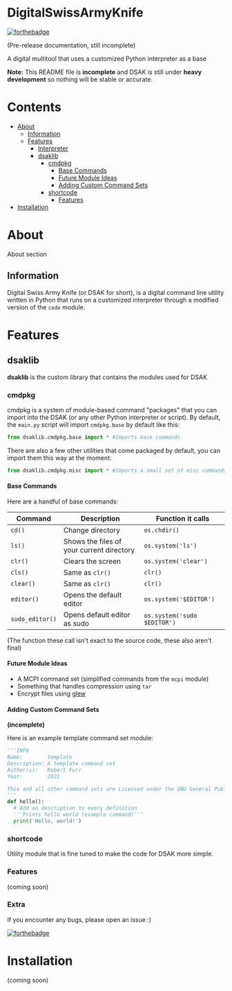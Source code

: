 # DigitalSwissArmyKnife
[![forthebadge](https://forthebadge.com/images/badges/made-with-python.svg)](https://forthebadge.com)

(Pre-release documentation, still incomplete)

A digital multitool that uses a customized Python interpreter as a base

**Note:** This README file is **incomplete** and DSAK is still under **heavy development** so nothing will be stable or accurate.
# Contents
* [About](#about)
  * [Information](#information)
  * [Features](#features)
      * [Interpreter](#interpreter)
      * [dsaklib](#dsaklib)
        * [cmdpkg](#cmdpkg) 
          * [Base Commands](#base-commands)
          * [Future Module Ideas](#future-module-ideas)
          * [Adding Custom Command Sets](#adding-custom-command-sets)
        * [shortcode](#shortcode) 
          * [Features](#features)
* [Installation](#installation)
# About
About section

## Information
Digital Swiss Army Knife (or DSAK for short), is a digital command line utility written in Python that runs on a customized interpreter through a modified version of the `code` module.

# Features

## dsaklib
**dsaklib** is the custom library that contains the modules used for DSAK

### cmdpkg
cmdpkg is a system of module-based command "packages" that you can import into the DSAK (or any other Python interpreter or script). By default, the `main.py` script will import `cmdpkg.base` by default like this:

```py
from dsaklib.cmdpkg.base import * #Imports base commands
```

There are also a few other utilities that come packaged by default, you can import them this way at the moment:

```py
from dsaklib.cmdpkg.misc import * #Imports a small set of misc commands
```

#### Base Commands
Here are a handful of base commands:

Command   | Description | Function it calls
--------- | ----------- | -------------
`cd()`    | Change directory | `os.chdir()`
`ls()`    | Shows the files of your current directory | `os.system('ls')`
`clr()`   | Clears the screen | `os.system('clear')`
`cls()`   | Same as `clr()` | `clr()`
`clear()` | Same as `clr()` | `clr()`
`editor()`| Opens the default editor | `os.system('$EDITOR')`
`sudo_editor()` | Opens default editor as sudo | `os.system('sudo $EDITOR')`

(The function these call isn't exact to the source code, these also aren't final)

#### Future Module Ideas
* A MCPI command set (simplified commands from the `mcpi` module)
* Something that handles compression using `tar`
* Encrypt files using [glew](https://github.com/B00bleaTea/glew)

#### Adding Custom Command Sets
**(incomplete)**

Here is an example template command set module:

```py
'''INFO
Name:        template
Description: A template command set
Author(s):   Robert Furr
Year:        2021

This and all other command sets are Licensed under the GNU General Public License. For more info, see the LICENSE file included with DSAK.
'''
def hello():
  # Add an description to every definition
  '''Prints hello world (example command)'''
  print('Hello, world!')

```

### shortcode
Utility module that is fine tuned to make the code for DSAK more simple.

### Features
(coming soon)

### Extra

If you encounter any bugs, please open an issue :)

[![forthebadge](https://forthebadge.com/images/badges/not-a-bug-a-feature.svg)](https://forthebadge.com)

# Installation
(coming soon)
